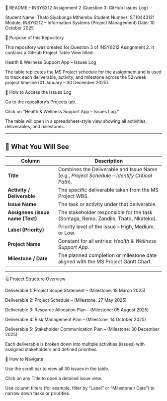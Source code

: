 📄 README – INSY6212 Assignment 2 (Question 3: GitHub Issues Log)

Student Name: Thato Siyabonga Mthembu
Student Number: ST10443121
Module: INSY6212 – Information Systems (Project Management)
Date: 10 October 2025

🧭 Purpose of this Repository

This repository was created for Question 3 of INSY6212 Assignment 2.
It contains a GitHub Project Table View titled:

Health & Wellness Support App – Issues Log

The table replicates the MS Project schedule for the assignment and is used to track each deliverable, activity, and milestone across the 52-week project timeline (01 January – 30 December 2025).

📂 How to Access the Issues Log

Go to the repository’s Projects tab.

Click on “Health & Wellness Support App – Issues Log.”

The table will open in a spreadsheet-style view showing all activities, deliverables, and milestones.
*************************************************************************************************************************************


🧱 What You Will See
-----------------------------------------------------------------------------------------------------------------------------
| Column                     | Description                                                                                  |
| -------------------------- | -------------------------------------------------------------------------------------------- |
| **Title**                  | Combines the Deliverable and Issue Name (e.g., *Project Schedule – Identify Critical Path*). |
| **Activity / Deliverable** | The specific deliverable taken from the MS Project WBS.                                      |
| **Issue Name**             | The task or activity under that deliverable.                                                 |
| **Assignees /issue name (Text)**       | The stakeholder responsible for the task (Sontaga, Remo, Zandile, Thato, Nkateko).           |
| **Label (Priority)**       | Priority level of the issue – High, Medium, or Low.                                          |
| **Project Name**           | Constant for all entries: *Health & Wellness Support App.*                                   |
| **Milestone / Date**       | The planned completion or milestone date aligned with the MS Project Gantt Chart.            |
-----------------------------------------------------------------------------------------------------------------------------



🗓 Project Structure Overview

Deliverable 1: Project Scope Statement – (Milestone: 18 March 2025)

Deliverable 2: Project Schedule – (Milestone: 27 May 2025)

Deliverable 3: Resource Allocation Plan – (Milestone: 05 August 2025)

Deliverable 4: Risk Management Plan – (Milestone: 14 October 2025)

Deliverable 5: Stakeholder Communication Plan – (Milestone: 30 December 2025)

Each deliverable is broken down into multiple activities (issues) with assigned stakeholders and defined priorities.


🧩 How to Navigate

Use the scroll bar to view all 30 issues in the table.

Click on any Title to open a detailed issue view.

Use column filters (for example, filter by “Label” or “Milestone / Date”) to narrow down tasks or priorities.





